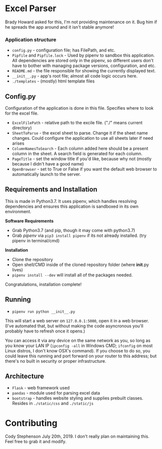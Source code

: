 # Excel Parser

Brady Howard asked for this, I'm not providing maintenance on it. Bug him if he spreads the app around and it isn't stable anymore!

### Application structure

* `config.py` - configuration file; has FilePath, and etc.
* `Pipfile` and `Pipfile.lock` - Used by pipenv to sandbox this application. All dependencies are stored only in the pipenv, so different users don't have to bother with managing package versions, configuration, and etc.
* `README.md` - the file responsible for showing the currently displayed text.
* `__init__.py` - app's root file; almost all code logic occurs here.
* `./templates` - (mostly) html template files

## Config.py

Configuration of the application is done in this file. Specifies where to look for the excel file.

* `ExcelFilePath` - relative path to the excile file. ("./" means current directory)
* `SheetToParse` - the excel sheet to parse. Change it if the sheet name changes. Could configure the application to use all sheets later if need arises
* `ColumnNamesToSearch` - Each column added here should be a present column in the sheet. A search field is generated for each column.
* `PageTitle` - set the window title if  you'd like, because why not (mostly because I didn't have a good name)
* `OpenBrowser` - set to True or False if you want the default web browser to automatically launch to the server.

## Requirements and Installation

This is made in Python3.7. It uses pipenv, which handles resolving dependencies and ensures this application is sandboxed in its own environment.

**Software Requirements**
* Grab Python3.7 (and pip, though it may come with python3.7)
* Grab *pipenv* via `pip3 install pipenv` if its not already installed. (try pipenv in terminal/cmd)

**Installation**
* Clone the repository
* Open shell/CMD inside of the cloned repository folder (where __init__.py lives)
* `pipenv install --dev` will install all of the packages needed.

Congratulations, installation complete!
## Running

* `pipenv run python __init__.py`

This will start a web server on `127.0.0.1:5000`, open it in a web browser. (I've automated that, but without making the code asyncronous you'll probably have to refresh once it opens.)

You can access it via any device on the same network as you, so long as you know your LAN IP (`ipconfig -all` in Windows CMD; `ifconfig` on most Linux distros, I don't know OSX's command). If you choose to do so, you could leave this running and port forward on your router to this address; but there's no built in security or proper infrastructure.

## Architecture

* `Flask` - web framework used
* `pandas` - module used for parsing excel data
* `bootstrap` - handles website styling and supplies prebuilt classes. Resides in `./static/css` and `./static/js`

# Contributing

Cody Stephenson July 20th, 2019. I don't really plan on maintaining this. Feel free to grab it and modify.

